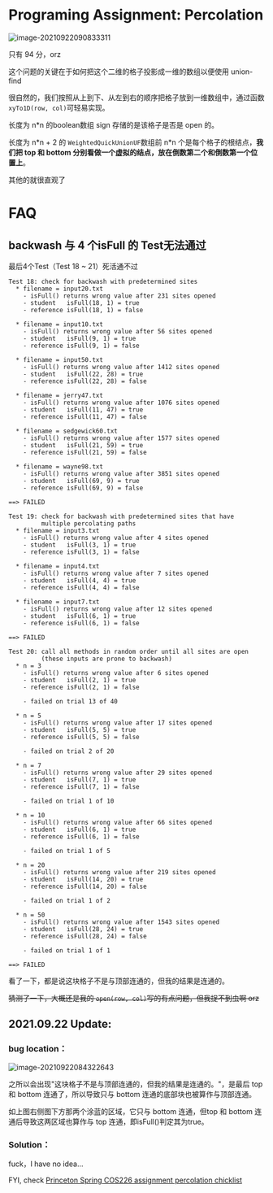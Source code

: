 # Programing Assignment: Percolation

![image-20210922090833311](https://picgoej.oss-cn-beijing.aliyuncs.com/image-20210922090833311.png)

只有 94 分，orz

这个问题的关键在于如何把这个二维的格子投影成一维的数组以便使用 union-find

很自然的，我们按照从上到下、从左到右的顺序把格子放到一维数组中，通过函数 `xyTo1D(row, col)`可轻易实现。

长度为 n*n 的boolean数组 sign 存储的是该格子是否是 open 的。

长度为 n\*n + 2 的 `WeightedQuickUnionUF`数组前 n\*n 个是每个格子的根结点，**我们把 top 和 bottom 分别看做一个虚拟的结点，放在倒数第二个和倒数第一个位置上**。

其他的就很直观了

# FAQ

## backwash 与 4 个isFull 的 Test无法通过

最后4个Test（Test 18 ~ 21）死活通不过

```
Test 18: check for backwash with predetermined sites
  * filename = input20.txt
    - isFull() returns wrong value after 231 sites opened
    - student   isFull(18, 1) = true
    - reference isFull(18, 1) = false

  * filename = input10.txt
    - isFull() returns wrong value after 56 sites opened
    - student   isFull(9, 1) = true
    - reference isFull(9, 1) = false

  * filename = input50.txt
    - isFull() returns wrong value after 1412 sites opened
    - student   isFull(22, 28) = true
    - reference isFull(22, 28) = false

  * filename = jerry47.txt
    - isFull() returns wrong value after 1076 sites opened
    - student   isFull(11, 47) = true
    - reference isFull(11, 47) = false

  * filename = sedgewick60.txt
    - isFull() returns wrong value after 1577 sites opened
    - student   isFull(21, 59) = true
    - reference isFull(21, 59) = false

  * filename = wayne98.txt
    - isFull() returns wrong value after 3851 sites opened
    - student   isFull(69, 9) = true
    - reference isFull(69, 9) = false

==> FAILED

Test 19: check for backwash with predetermined sites that have
         multiple percolating paths
  * filename = input3.txt
    - isFull() returns wrong value after 4 sites opened
    - student   isFull(3, 1) = true
    - reference isFull(3, 1) = false

  * filename = input4.txt
    - isFull() returns wrong value after 7 sites opened
    - student   isFull(4, 4) = true
    - reference isFull(4, 4) = false

  * filename = input7.txt
    - isFull() returns wrong value after 12 sites opened
    - student   isFull(6, 1) = true
    - reference isFull(6, 1) = false

==> FAILED

Test 20: call all methods in random order until all sites are open
         (these inputs are prone to backwash)
  * n = 3
    - isFull() returns wrong value after 6 sites opened
    - student   isFull(2, 1) = true
    - reference isFull(2, 1) = false

    - failed on trial 13 of 40

  * n = 5
    - isFull() returns wrong value after 17 sites opened
    - student   isFull(5, 5) = true
    - reference isFull(5, 5) = false

    - failed on trial 2 of 20

  * n = 7
    - isFull() returns wrong value after 29 sites opened
    - student   isFull(7, 1) = true
    - reference isFull(7, 1) = false

    - failed on trial 1 of 10

  * n = 10
    - isFull() returns wrong value after 66 sites opened
    - student   isFull(6, 1) = true
    - reference isFull(6, 1) = false

    - failed on trial 1 of 5

  * n = 20
    - isFull() returns wrong value after 219 sites opened
    - student   isFull(14, 20) = true
    - reference isFull(14, 20) = false

    - failed on trial 1 of 2

  * n = 50
    - isFull() returns wrong value after 1543 sites opened
    - student   isFull(28, 24) = true
    - reference isFull(28, 24) = false

    - failed on trial 1 of 1

==> FAILED
```

看了一下，都是说这块格子不是与顶部连通的，但我的结果是连通的。

~~猜测了一下，大概还是我的 `open(row, col)`写的有点问题，但我捉不到虫啊 orz~~

## 2021.09.22 Update: 

### bug location：

![image-20210922084322643](https://picgoej.oss-cn-beijing.aliyuncs.com/image-20210922084322643.png)

之所以会出现"这块格子不是与顶部连通的，但我的结果是连通的。"，是最后 top 和 bottom 连通了，所以导致只与 bottom 连通的底部块也被算作与顶部连通。

如上图右侧图下方那两个涂蓝的区域，它只与 bottom 连通，但top 和 bottom 连通后导致这两区域也算作与 top 连通，即isFull()判定其为true。

### Solution：

fuck，I have no idea...

FYI, check [Princeton Spring COS226 assignment percolation chicklist](https://www.cs.princeton.edu/courses/archive/spring19/cos226/assignments/percolation/checklist.php)

